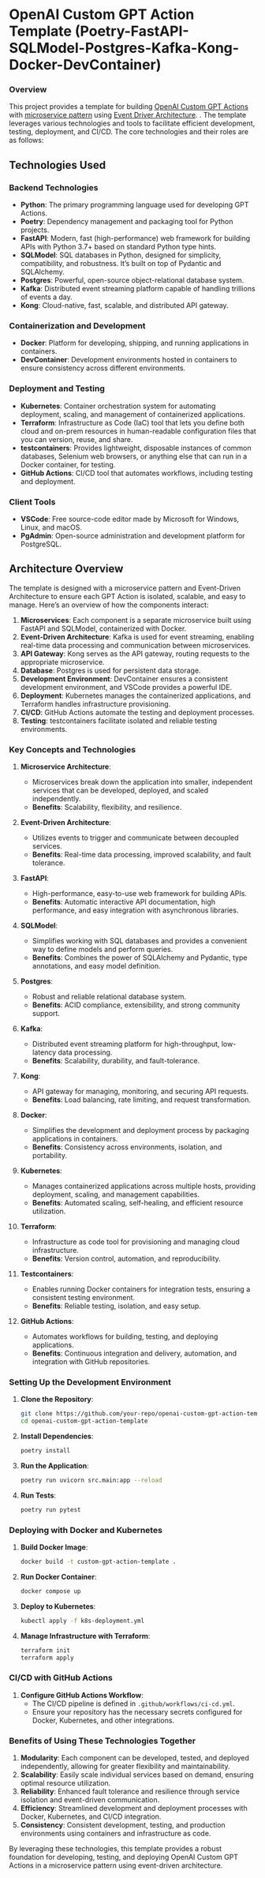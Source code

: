 # OpenAI Custom GPT Action Template (Poetry-FastAPI-SQLModel-Postgres-Kafka-Kong-Docker-DevContainer)

### Overview

This project provides a template for building [OpenAI Custom GPT Actions](https://platform.openai.com/docs/actions/introduction) with [microservice pattern](https://cloud.google.com/learn/what-is-microservices-architecture) using [Event Driver Architecture](https://microservices.io/patterns/data/event-driven-architecture.html).
. The template leverages various technologies and tools to facilitate efficient development, testing, deployment, and CI/CD. The core technologies and their roles are as follows:


## Technologies Used

### Backend Technologies
- **Python**: The primary programming language used for developing GPT Actions.
- **Poetry**: Dependency management and packaging tool for Python projects.
- **FastAPI**: Modern, fast (high-performance) web framework for building APIs with Python 3.7+ based on standard Python type hints.
- **SQLModel**: SQL databases in Python, designed for simplicity, compatibility, and robustness. It’s built on top of Pydantic and SQLAlchemy.
- **Postgres**: Powerful, open-source object-relational database system.
- **Kafka**: Distributed event streaming platform capable of handling trillions of events a day.
- **Kong**: Cloud-native, fast, scalable, and distributed API gateway.

### Containerization and Development
- **Docker**: Platform for developing, shipping, and running applications in containers.
- **DevContainer**: Development environments hosted in containers to ensure consistency across different environments.

### Deployment and Testing
- **Kubernetes**: Container orchestration system for automating deployment, scaling, and management of containerized applications.
- **Terraform**: Infrastructure as Code (IaC) tool that lets you define both cloud and on-prem resources in human-readable configuration files that you can version, reuse, and share.
- **testcontainers**: Provides lightweight, disposable instances of common databases, Selenium web browsers, or anything else that can run in a Docker container, for testing.
- **GitHub Actions**: CI/CD tool that automates workflows, including testing and deployment.

### Client Tools
- **VSCode**: Free source-code editor made by Microsoft for Windows, Linux, and macOS.
- **PgAdmin**: Open-source administration and development platform for PostgreSQL.

## Architecture Overview

The template is designed with a microservice pattern and Event-Driven Architecture to ensure each GPT Action is isolated, scalable, and easy to manage. Here’s an overview of how the components interact:

1. **Microservices**: Each component is a separate microservice built using FastAPI and SQLModel, containerized with Docker.
2. **Event-Driven Architecture**: Kafka is used for event streaming, enabling real-time data processing and communication between microservices.
3. **API Gateway**: Kong serves as the API gateway, routing requests to the appropriate microservice.
4. **Database**: Postgres is used for persistent data storage.
5. **Development Environment**: DevContainer ensures a consistent development environment, and VSCode provides a powerful IDE.
6. **Deployment**: Kubernetes manages the containerized applications, and Terraform handles infrastructure provisioning.
7. **CI/CD**: GitHub Actions automate the testing and deployment processes.
8. **Testing**: testcontainers facilitate isolated and reliable testing environments.

### Key Concepts and Technologies

1. **Microservice Architecture**: 
   - Microservices break down the application into smaller, independent services that can be developed, deployed, and scaled independently.
   - **Benefits**: Scalability, flexibility, and resilience.

2. **Event-Driven Architecture**:
   - Utilizes events to trigger and communicate between decoupled services.
   - **Benefits**: Real-time data processing, improved scalability, and fault tolerance.

3. **FastAPI**:
   - High-performance, easy-to-use web framework for building APIs.
   - **Benefits**: Automatic interactive API documentation, high performance, and easy integration with asynchronous libraries.

4. **SQLModel**:
   - Simplifies working with SQL databases and provides a convenient way to define models and perform queries.
   - **Benefits**: Combines the power of SQLAlchemy and Pydantic, type annotations, and easy model definition.

5. **Postgres**:
   - Robust and reliable relational database system.
   - **Benefits**: ACID compliance, extensibility, and strong community support.

6. **Kafka**:
   - Distributed event streaming platform for high-throughput, low-latency data processing.
   - **Benefits**: Scalability, durability, and fault-tolerance.

7. **Kong**:
   - API gateway for managing, monitoring, and securing API requests.
   - **Benefits**: Load balancing, rate limiting, and request transformation.

8. **Docker**:
   - Simplifies the development and deployment process by packaging applications in containers.
   - **Benefits**: Consistency across environments, isolation, and portability.

9. **Kubernetes**:
   - Manages containerized applications across multiple hosts, providing deployment, scaling, and management capabilities.
   - **Benefits**: Automated scaling, self-healing, and efficient resource utilization.

10. **Terraform**:
    - Infrastructure as code tool for provisioning and managing cloud infrastructure.
    - **Benefits**: Version control, automation, and reproducibility.

11. **Testcontainers**:
    - Enables running Docker containers for integration tests, ensuring a consistent testing environment.
    - **Benefits**: Reliable testing, isolation, and easy setup.

12. **GitHub Actions**:
    - Automates workflows for building, testing, and deploying applications.
    - **Benefits**: Continuous integration and delivery, automation, and integration with GitHub repositories.


### Setting Up the Development Environment

1. **Clone the Repository**:
   ```sh
   git clone https://github.com/your-repo/openai-custom-gpt-action-template.git
   cd openai-custom-gpt-action-template
   ```

2. **Install Dependencies**:
   ```sh
   poetry install
   ```

3. **Run the Application**:
   ```sh
   poetry run uvicorn src.main:app --reload
   ```

4. **Run Tests**:
   ```sh
   poetry run pytest
   ```

### Deploying with Docker and Kubernetes

1. **Build Docker Image**:
   ```sh
   docker build -t custom-gpt-action-template .
   ```

2. **Run Docker Container**:
   ```sh
   docker compose up
   ```

3. **Deploy to Kubernetes**:
   ```sh
   kubectl apply -f k8s-deployment.yml
   ```

4. **Manage Infrastructure with Terraform**:
   ```sh
   terraform init
   terraform apply
   ```

### CI/CD with GitHub Actions

1. **Configure GitHub Actions Workflow**:
   - The CI/CD pipeline is defined in `.github/workflows/ci-cd.yml`.
   - Ensure your repository has the necessary secrets configured for Docker, Kubernetes, and other integrations.


### Benefits of Using These Technologies Together

1. **Modularity**: Each component can be developed, tested, and deployed independently, allowing for greater flexibility and maintainability.
2. **Scalability**: Easily scale individual services based on demand, ensuring optimal resource utilization.
3. **Reliability**: Enhanced fault tolerance and resilience through service isolation and event-driven communication.
4. **Efficiency**: Streamlined development and deployment processes with Docker, Kubernetes, and CI/CD integration.
5. **Consistency**: Consistent development, testing, and production environments using containers and infrastructure as code.

By leveraging these technologies, this template provides a robust foundation for developing, testing, and deploying OpenAI Custom GPT Actions in a microservice pattern using event-driven architecture.



